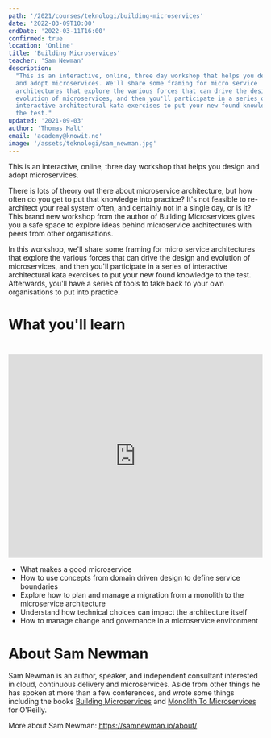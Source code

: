 ```yaml
---
path: '/2021/courses/teknologi/building-microservices'
date: '2022-03-09T10:00'
endDate: '2022-03-11T16:00'
confirmed: true
location: 'Online'
title: 'Building Microservices'
teacher: 'Sam Newman'
description:
  "This is an interactive, online, three day workshop that helps you design
  and adopt microservices. We'll share some framing for micro service
  architectures that explore the various forces that can drive the design and
  evolution of microservices, and then you'll participate in a series of
  interactive architectural kata exercises to put your new found knowledge to
  the test."
updated: '2021-09-03'
author: 'Thomas Malt'
email: 'academy@knowit.no'
image: '/assets/teknologi/sam_newman.jpg'
---
```


This is an interactive, online, three day workshop that helps you design and
adopt microservices.

There is lots of theory out there about microservice architecture, but how
often do you get to put that knowledge into practice? It's not feasible to
re-architect your real system often, and certainly not in a single day, or is
it? This brand new workshop from the author of Building Microservices gives
you a safe space to explore ideas behind microservice architectures with peers
from other organisations.

In this workshop, we'll share some framing for micro service architectures
that explore the various forces that can drive the design and evolution of
microservices, and then you'll participate in a series of interactive
architectural kata exercises to put your new found knowledge to the test.
Afterwards, you'll have a series of tools to take back to your own
organisations to put into practice.

# What you'll learn

<iframe width="720" height="404" 
  style="width: 100%; 
    padding-top: 24px;"
  src="https://www.youtube.com/embed/SKt1RfOmR3U" frameborder="0" 
  allow="accelerometer; autoplay; encrypted-media; gyroscope; picture-in-picture" 
  allowfullscreen>
</iframe>

- What makes a good microservice
- How to use concepts from domain driven design to define service boundaries
- Explore how to plan and manage a migration from a monolith to the
  microservice architecture
- Understand how technical choices can impact the architecture itself
- How to manage change and governance in a microservice environment

# About Sam Newman

Sam Newman is an author, speaker, and independent consultant interested in
cloud, continuous delivery and microservices. Aside from other things he has
spoken at more than a few conferences, and wrote some things including the
books [Building Microservices](http://buildingmicroservices.com/) and
[Monolith To Microservices](https://samnewman.io/books/monolith-to-microservices/)
for O'Reilly.

More about Sam Newman: https://samnewman.io/about/
